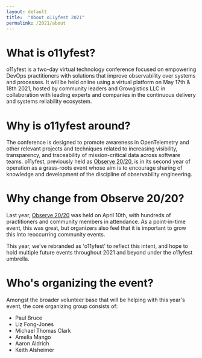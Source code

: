 ```yaml
---
layout: default
title:  "About o11yfest 2021"
permalink: /2021/about
---
```


# What is o11yfest?

o11yfest is a two-day virtual technology conference focused on empowering DevOps practitioners with solutions that improve observability over systems and processes. It will be held online using a virtual platform on May 17th & 18th 2021, hosted by community leaders and Growgistics LLC in collaboration with leading experts and companies in the continuous delivery and systems reliability ecosystem.

# Why is o11yfest around?

The conference is designed to promote awareness in OpenTelemetry and other relevant projects and techniques related to increasing visibility, transparency, and traceability of mission-critical data across software teams. o11yfest, previously held as [Observe 20/20](https://observe2020.io), is in its second year of operation as a grass-roots event whose aim is to encourage sharing of knowledge and development of the discipline of observability engineering.

# Why change from Observe 20/20?

Last year, [Observe 20/20](https://observe2020.io) was held on April 10th, with hundreds of practitioners and
 community members in attendance. As a point-in-time event, this was great, but
 organizers also feel that it is important to grow this into reoccurring community
 events.

This year, we've rebranded as 'o11yfest' to reflect this intent, and hope to hold
 multiple future events throughout 2021 and beyond under the o11yfest umbrella.

# Who's organizing the event?

Amongst the broader volunteer base that will be helping with this year's event,
 the core organizing group consists of:

- Paul Bruce
- Liz Fong-Jones
- Michael Thomas Clark
- Amelia Mango
- Aaron Aldrich
- Keith Alsheimer

